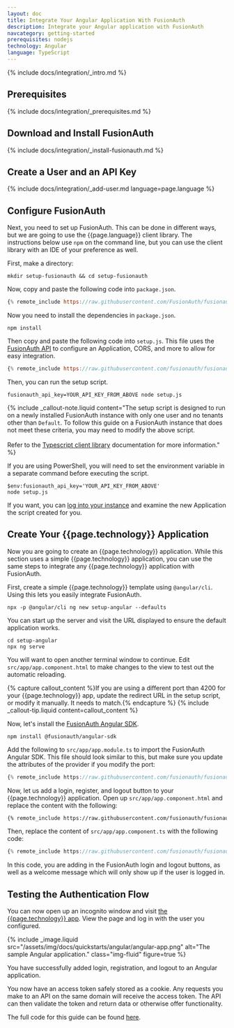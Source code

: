 ```yaml
---
layout: doc
title: Integrate Your Angular Application With FusionAuth
description: Integrate your Angular application with FusionAuth
navcategory: getting-started
prerequisites: nodejs
technology: Angular
language: TypeScript
---
```


{% include docs/integration/_intro.md %}

## Prerequisites

{% include docs/integration/_prerequisites.md %}

## Download and Install FusionAuth

{% include docs/integration/_install-fusionauth.md %}

## Create a User and an API Key

{% include docs/integration/_add-user.md language=page.language %}

## Configure FusionAuth

Next, you need to set up FusionAuth. This can be done in different ways, but we are going to use the {{page.language}} client library. The instructions below use `npm` on the command line, but you can use the client library with an IDE of your preference as well.

First, make a directory:

```shell
mkdir setup-fusionauth && cd setup-fusionauth
```

Now, copy and paste the following code into `package.json`.

```javascript
{% remote_include https://raw.githubusercontent.com/FusionAuth/fusionauth-example-client-libraries/main/typescript/package.json %}
```

Now you need to install the dependencies in `package.json`.

```shell
npm install
```

Then copy and paste the following code into `setup.js`. This file uses the [FusionAuth API](/docs/v1/tech/apis/) to configure an Application, CORS, and more to allow for easy integration.

```javascript
{% remote_include https://raw.githubusercontent.com/fusionauth/fusionauth-example-client-libraries/angular/typescript/setup-angular.js %}
```

Then, you can run the setup script.

```shell
fusionauth_api_key=YOUR_API_KEY_FROM_ABOVE node setup.js
```

{% include _callout-note.liquid content="The setup script is designed to run on a newly installed FusionAuth instance with only one user and no tenants other than `Default`. To follow this guide on a FusionAuth instance that does not meet these criteria, you may need to modify the above script. <br><br> Refer to the [Typescript client library](/docs/v1/tech/client-libraries/typescript) documentation for more information." %}

If you are using PowerShell, you will need to set the environment variable in a separate command before executing the script.

```shell
$env:fusionauth_api_key='YOUR_API_KEY_FROM_ABOVE'
node setup.js
```

If you want, you can [log into your instance](http://localhost:9011) and examine the new Application the script created for you.

## Create Your {{page.technology}} Application

Now you are going to create an {{page.technology}} application. While this section uses a simple {{page.technology}} application, you can use the same steps to integrate any {{page.technology}} application with FusionAuth.

First, create a simple {{page.technology}} template using `@angular/cli`. Using this lets you easily integrate FusionAuth.

```shell
npx -p @angular/cli ng new setup-angular --defaults
```

You can start up the server and visit the URL displayed to ensure the default application works.

```shell
cd setup-angular
npx ng serve
```

You will want to open another terminal window to continue. Edit `src/app/app.component.html` to make changes to the view to test out the automatic reloading.

{% capture callout_content %}If you are using a different port than 4200 for your {{page.technology}} app, update the redirect URL in the setup script, or modify it manually. It needs to match.{% endcapture %}
{% include _callout-tip.liquid content=callout_content %}

Now, let's install the [FusionAuth Angular SDK](https://www.npmjs.com/package/@fusionauth/angular-sdk).

```shell
npm install @fusionauth/angular-sdk
```

Add the following to `src/app/app.module.ts` to import the FusionAuth Angular SDK. This file should look similar to this, but make sure you update the attributes of the provider if you modify the port:

```typescript
{% remote_include https://raw.githubusercontent.com/fusionauth/fusionauth-example-angular-guide/main/src/app/app.module.ts %}
```

Now, let us add a login, register, and logout button to your {{page.technology}} application. Open up `src/app/app.component.html` and replace the content with the following:

```html
{% remote_include https://raw.githubusercontent.com/fusionauth/fusionauth-example-angular-guide/main/src/app/app.component.html %}
```

Then, replace the content of `src/app/app.component.ts` with the following code:

```typescript
{% remote_include https://raw.githubusercontent.com/fusionauth/fusionauth-example-angular-guide/main/src/app/app.component.ts %}
```

In this code, you are adding in the FusionAuth login and logout buttons, as well as a welcome message which will only show up if the user is logged in.

## Testing the Authentication Flow

You can now open up an incognito window and visit [the {{page.technology}} app](http://localhost:4200). View the page and log in with the user you configured.

{% include _image.liquid src="/assets/img/docs/quickstarts/angular/angular-app.png" alt="The sample Angular application." class="img-fluid" figure=true %}

You have successfully added login, registration, and logout to an Angular application.

You now have an access token safely stored as a cookie. Any requests you make to an API on the same domain will receive the access token. The API can then validate the token and return data or otherwise offer functionality.

The full code for this guide can be found [here](https://github.com/fusionauth/fusionauth-example-angular-guide).
